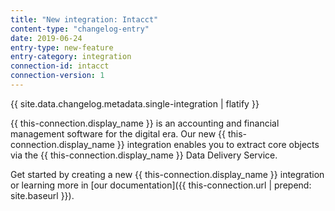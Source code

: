 ```yaml
---
title: "New integration: Intacct"
content-type: "changelog-entry"
date: 2019-06-24
entry-type: new-feature
entry-category: integration
connection-id: intacct
connection-version: 1
---
```

{{ site.data.changelog.metadata.single-integration | flatify }}

{{ this-connection.display_name }} is an accounting and financial management software for the digital era. Our new {{ this-connection.display_name }} integration enables you to extract core objects via the {{ this-connection.display_name }} Data Delivery Service.

Get started by creating a new {{ this-connection.display_name }} integration or learning more in [our documentation]({{ this-connection.url | prepend: site.baseurl }}).